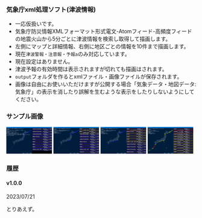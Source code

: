 ﻿### 気象庁xml処理ソフト(津波情報)

- 一応仮扱いです。
- 気象庁防災情報XMLフォーマット形式電文-Atomフィード-高頻度フィードの地震火山から5分ごとに津波情報を検索し取得して描画します。
- 左側にマップと詳細情報、右側に地区ごとの情報を10件まで描画します。
- 現在`津波警報・注意報・予報a`のみ対応しています。
- 現在設定はありません。
- 津波予報の有効時間は表示されますが切れても描画はされます。
- `output`フォルダを作るとxmlファイル・画像ファイルが保存されます。
- 画像は自由にお使いいただけますが公開する場合「気象データ・地図データ:気象庁」の表示を消したり誤解を生むような表示をしたりしないようにしてください。

### サンプル画像
<div display="flex">
  <img src="https://github.com/Ichihai1415/JmalHnd-Tsunami/blob/master/image/v1.0.0-1.png" width="24%" />
  <img src="https://github.com/Ichihai1415/JmalHnd-Tsunami/blob/master/image/v1.0.0-2.png" width="24%" />
  <img src="https://github.com/Ichihai1415/JmalHnd-Tsunami/blob/master/image/v1.0.0-3.png" width="24%" />
  <img src="https://github.com/Ichihai1415/JmalHnd-Tsunami/blob/master/image/v1.0.0-4.png" width="24%" />
</div>

### 履歴
#### v1.0.0
2023/07/21

とりあえず。
